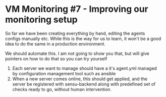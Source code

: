 # VM Monitoring #7 - Improving our monitoring setup

So far we have been creating everything by hand, editing the agents configs manually etc.
While this is the way for us to learn, it won't be a good idea to do the same in a production environment.

We should automate this.  I am not going to show you that, but will give pointers on how to do that so you
can try yourself

1. Each server we want to manage should have a it's agent.yml managed by configuration management tool such as ansible
2. When a new server comes online, this should get applied, and the server be registered with sensu-backend along with
predefined set of checks ready to go, without human intervention.
